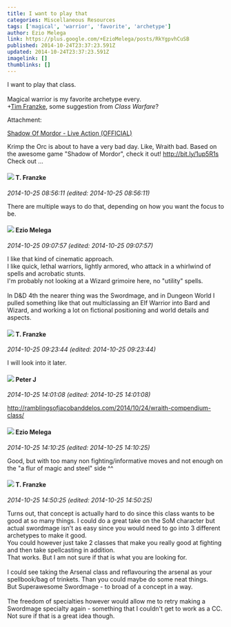```yaml
---
title: I want to play that
categories: Miscellaneous Resources
tags: ['magical', 'warrior', 'favorite', 'archetype']
author: Ezio Melega
link: https://plus.google.com/+EzioMelega/posts/RkYgpvhCuSB
published: 2014-10-24T23:37:23.591Z
updated: 2014-10-24T23:37:23.591Z
imagelink: []
thumblinks: []
---
```


I want to play that class. <br /><br />Magical warrior is my favorite archetype every. <br /><span class="proflinkWrapper"><span class="proflinkPrefix">+</span><a class="proflink" href="https://plus.google.com/110330901807759406775" oid="110330901807759406775">Tim Franzke</a></span>, some suggestion from <i>Class Warfare</i>? 


Attachment:

<a href='http://youtu.be/5xK7e0-_3oQ'>Shadow Of Mordor - Live Action (OFFICIAL)</a>


Krimp the Orc is about to have a very bad day. Like, Wraith bad. Based on the awesome game "Shadow of Mordor", check it out! http://bit.ly/1up5R1s Check out ...
<div id='comment z12iibswyp2jytz4n04ci3mbfrejyzhy02s'>
  <h4><img src='{{site.baseurl}}//images/avatars/110330901807759406775_photo.jpg'> T. Franzke</h4>
      <p><cite>2014-10-25 08:56:11 (edited: 2014-10-25 08:56:11)</cite></p>
        <p>There are multiple ways to do that, depending on how you want the focus to be.</p>
</div>
        

<div id='comment z12iibswyp2jytz4n04ci3mbfrejyzhy02s'>
  <h4><img src='{{site.baseurl}}//images/avatars/106208215013894151619_photo.jpg'> Ezio Melega</h4>
      <p><cite>2014-10-25 09:07:57 (edited: 2014-10-25 09:07:57)</cite></p>
        <p>I like that kind of cinematic approach. <br />I like quick, lethal warriors, lightly armored, who attack in a whirlwind of spells and acrobatic stunts. <br />I&#39;m probably not looking at a Wizard grimoire here, no &quot;utility&quot; spells. <br /><br />In D&amp;D 4th the nearer thing was the Swordmage, and in Dungeon World I pulled something like that out multiclassing an Elf Warrior into Bard and Wizard, and working a lot on fictional positioning and world details and aspects.</p>
</div>
        

<div id='comment z12iibswyp2jytz4n04ci3mbfrejyzhy02s'>
  <h4><img src='{{site.baseurl}}//images/avatars/110330901807759406775_photo.jpg'> T. Franzke</h4>
      <p><cite>2014-10-25 09:23:44 (edited: 2014-10-25 09:23:44)</cite></p>
        <p>I will look into it later.</p>
</div>
        

<div id='comment z12iibswyp2jytz4n04ci3mbfrejyzhy02s'>
  <h4><img src='{{site.baseurl}}//images/avatars/113692337653837882568_photo.jpg'> Peter J</h4>
      <p><cite>2014-10-25 14:01:08 (edited: 2014-10-25 14:01:08)</cite></p>
        <p><a href="http://ramblingsofjacobanddelos.com/2014/10/24/wraith-compendium-class/" class="ot-anchor">http://ramblingsofjacobanddelos.com/2014/10/24/wraith-compendium-class/</a></p>
</div>
        

<div id='comment z12iibswyp2jytz4n04ci3mbfrejyzhy02s'>
  <h4><img src='{{site.baseurl}}//images/avatars/106208215013894151619_photo.jpg'> Ezio Melega</h4>
      <p><cite>2014-10-25 14:10:25 (edited: 2014-10-25 14:10:25)</cite></p>
        <p>Good, but with too many non fighting/informative moves and not enough on the &quot;a flur of magic and steel&quot; side ^^</p>
</div>
        

<div id='comment z12iibswyp2jytz4n04ci3mbfrejyzhy02s'>
  <h4><img src='{{site.baseurl}}//images/avatars/110330901807759406775_photo.jpg'> T. Franzke</h4>
      <p><cite>2014-10-25 14:50:25 (edited: 2014-10-25 14:50:25)</cite></p>
        <p>Turns out, that concept is actually hard to do since this class wants to be good at so many things. I could do a great take on the SoM character but actual swordmage isn&#39;t as easy since you would need to go into 3 different archetypes to make it good. <br />You could however just take 2 classes that make you really good at fighting and then take spellcasting in addition. <br />That works. But I am not sure if that is what you are looking for. <br /><br />I could see taking the Arsenal class and reflavouring the arsenal as your spellbook/bag of trinkets. Than you could maybe do some neat things. <br />But Superawesome Swordmage - to broad of a concept in a way. <br /><br />The freedom of specialties however would allow me to retry making a Swordmage specialty again - something that I couldn&#39;t get to work as a CC. Not sure if that is a great idea though. </p>
</div>
        